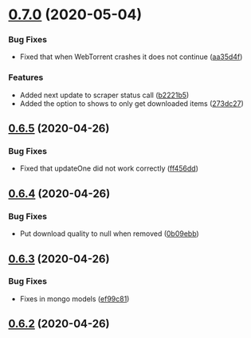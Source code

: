 # [0.7.0](https://github.com/pct-org/graphql-api/compare/v0.6.5...v0.7.0) (2020-05-04)


### Bug Fixes

* Fixed that when WebTorrent crashes it does not continue ([aa35d4f](https://github.com/pct-org/graphql-api/commit/aa35d4f6eb090745e6f61628bda36d2bb0dacd00))


### Features

* Added next update to scraper status call ([b2221b5](https://github.com/pct-org/graphql-api/commit/b2221b5391b8c20c2c024b46882428b05565d07b))
* Added the option to shows to only get downloaded items ([273dc27](https://github.com/pct-org/graphql-api/commit/273dc27aabff704199b38f031cafdb241d21b83a))



## [0.6.5](https://github.com/pct-org/graphql-api/compare/v0.6.4...v0.6.5) (2020-04-26)


### Bug Fixes

* Fixed that updateOne did not work correctly ([ff456dd](https://github.com/pct-org/graphql-api/commit/ff456dddc1f39a526e8a54fb971228d85b0cfffe))



## [0.6.4](https://github.com/pct-org/graphql-api/compare/v0.6.3...v0.6.4) (2020-04-26)


### Bug Fixes

* Put download quality to null when removed ([0b09ebb](https://github.com/pct-org/graphql-api/commit/0b09ebb6abfbfcffe854a7dcd335daf8ee85d513))



## [0.6.3](https://github.com/pct-org/graphql-api/compare/v0.6.2...v0.6.3) (2020-04-26)


### Bug Fixes

* Fixes in mongo models ([ef99c81](https://github.com/pct-org/graphql-api/commit/ef99c819ee2928256fd6ec5f3f6e819240ed9067))



## [0.6.2](https://github.com/pct-org/graphql-api/compare/v0.6.1...v0.6.2) (2020-04-26)



